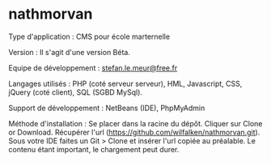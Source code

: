 # nathmorvan


Type d'application :
    CMS pour école marternelle

Version :
    Il s'agit d'une version Béta.

Equipe de développement :
    stefan.le.meur@free.fr

Langages utilisés :
    PHP (coté serveur serveur),
    HML, Javascript, CSS, jQuery (coté client),
    SQL (SGBD MySql).

Support de développement :
    NetBeans (IDE),
    PhpMyAdmin
    
Méthode d'installation :
    Se placer dans la racine du dépôt.
    Cliquer sur Clone or Download.
    Récupérer l'url (https://github.com/wilfalken/nathmorvan.git).
    Sous votre IDE faites un Git > Clone et insérer l'url copiée au préalable.
    Le contenu étant important, le chargement peut durer.
